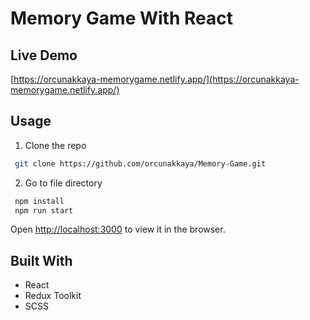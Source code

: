 # Memory Game With React

## Live Demo
[https://orcunakkaya-memorygame.netlify.app/](https://orcunakkaya-memorygame.netlify.app/)

## Usage

1. Clone the repo
```bash
 git clone https://github.com/orcunakkaya/Memory-Game.git
```

2. Go to file directory
```bash
 npm install
 npm run start
```

Open [http://localhost:3000](http://localhost:3000) to view it in the browser.


## Built With

- React
- Redux Toolkit
- SCSS
